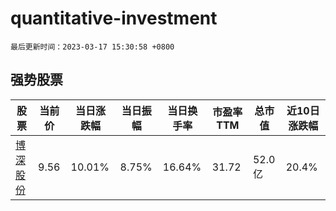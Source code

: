 # quantitative-investment

`最后更新时间：2023-03-17 15:30:58 +0800`

## 强势股票

|股票|当前价|当日涨跌幅|当日振幅|当日换手率|市盈率TTM|总市值|近10日涨跌幅|
|----|----|----|----|----|----|----|----|
|[博深股份](https://xueqiu.com/S/SZ002282)|9.56|10.01%|8.75%|16.64%|31.72|52.0亿|20.4%|
